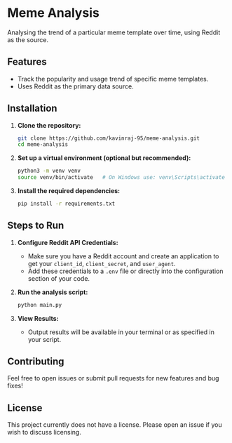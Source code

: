 # Meme Analysis

Analysing the trend of a particular meme template over time, using Reddit as the source.

## Features

- Track the popularity and usage trend of specific meme templates.
- Uses Reddit as the primary data source.

## Installation

1. **Clone the repository:**
   ```bash
   git clone https://github.com/kavinraj-95/meme-analysis.git
   cd meme-analysis
   ```

2. **Set up a virtual environment (optional but recommended):**
   ```bash
   python3 -m venv venv
   source venv/bin/activate   # On Windows use: venv\Scripts\activate
   ```

3. **Install the required dependencies:**
   ```bash
   pip install -r requirements.txt
   ```

## Steps to Run

1. **Configure Reddit API Credentials:**
   - Make sure you have a Reddit account and create an application to get your `client_id`, `client_secret`, and `user_agent`.
   - Add these credentials to a `.env` file or directly into the configuration section of your code.

2. **Run the analysis script:**
   ```bash
   python main.py
   ```

3. **View Results:**
   - Output results will be available in your terminal or as specified in your script.

## Contributing

Feel free to open issues or submit pull requests for new features and bug fixes!

## License

This project currently does not have a license. Please open an issue if you wish to discuss licensing.
